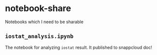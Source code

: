 # notebook-share
Notebooks which I need to be sharable 

## `iostat_analysis.ipynb`
The notebook for analyzing `iostat` result. It published to snappcloud doc!
